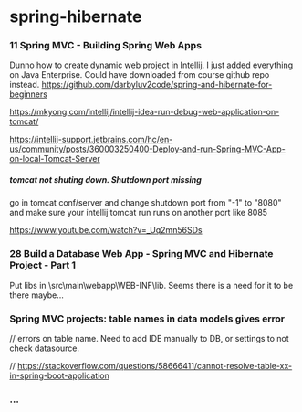 # spring-hibernate

### 11 Spring MVC - Building Spring Web Apps 

Dunno how to create dynamic web project in Intellij. I just added everything on Java Enterprise. Could have downloaded from course github repo instead. 
https://github.com/darbyluv2code/spring-and-hibernate-for-beginners

https://mkyong.com/intellij/intellij-idea-run-debug-web-application-on-tomcat/

https://intellij-support.jetbrains.com/hc/en-us/community/posts/360003250400-Deploy-and-run-Spring-MVC-App-on-local-Tomcat-Server

##### tomcat not shuting down. Shutdown port missing

go in tomcat conf/server and change shutdown port from "-1" to "8080" and make sure your intellij tomcat run runs on another port like 8085

https://www.youtube.com/watch?v=_Uq2mn56SDs

### 28 Build a Database Web App - Spring MVC and Hibernate Project - Part 1

Put libs in \src\main\webapp\WEB-INF\lib. Seems there is a need for it to be there maybe...


### Spring MVC projects: table names in data models gives error

// errors on table name. Need to add IDE manually to DB, or settings to not check datasource.

// https://stackoverflow.com/questions/58666411/cannot-resolve-table-xx-in-spring-boot-application

### ...






